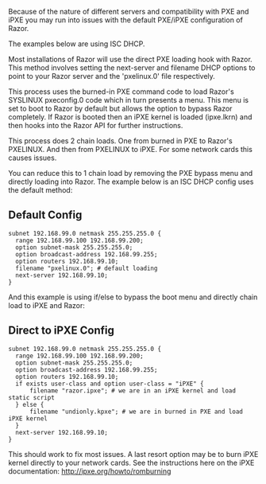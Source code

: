 Because of the nature of different servers and compatibility with PXE and iPXE you may run into issues with the default PXE/iPXE configuration of Razor.

The examples below are using ISC DHCP.

Most installations of Razor will use the direct PXE loading hook with Razor. This method involves setting the next-server and filename DHCP options to point to your Razor server and the 'pxelinux.0' file respectively.

This process uses the burned-in PXE command code to load Razor's SYSLINUX pxeconfig.0 code which in turn presents a menu. This menu is set to boot to Razor by default but allows the option to bypass Razor completely. If Razor is booted then an iPXE kernel is loaded (ipxe.lkrn) and then hooks into the Razor API for further instructions.

This process does 2 chain loads. One from burned in PXE to Razor's PXELINUX. And then from PXELINUX to iPXE. For some network cards this causes issues.

You can reduce this to 1 chain load by removing the PXE bypass menu and directly loading into Razor.
The example below is an ISC DHCP config uses the default method:

## Default Config

```
subnet 192.168.99.0 netmask 255.255.255.0 {
  range 192.168.99.100 192.168.99.200;
  option subnet-mask 255.255.255.0;
  option broadcast-address 192.168.99.255;
  option routers 192.168.99.10;
  filename "pxelinux.0"; # default loading
  next-server 192.168.99.10;
}
```

And this example is using if/else to bypass the boot menu and directly chain load to iPXE and Razor:

## Direct to iPXE Config
```
subnet 192.168.99.0 netmask 255.255.255.0 {
  range 192.168.99.100 192.168.99.200;
  option subnet-mask 255.255.255.0;
  option broadcast-address 192.168.99.255;
  option routers 192.168.99.10;
  if exists user-class and option user-class = "iPXE" {
      filename "razor.ipxe"; # we are in an iPXE kernel and load static script
  } else {
      filename "undionly.kpxe"; # we are in burned in PXE and load iPXE kernel
  }
  next-server 192.168.99.10;
}
```

This should work to fix most issues. A last resort option may be to burn iPXE kernel directly to your network cards. See the instructions here on the iPXE documentation: http://ipxe.org/howto/romburning